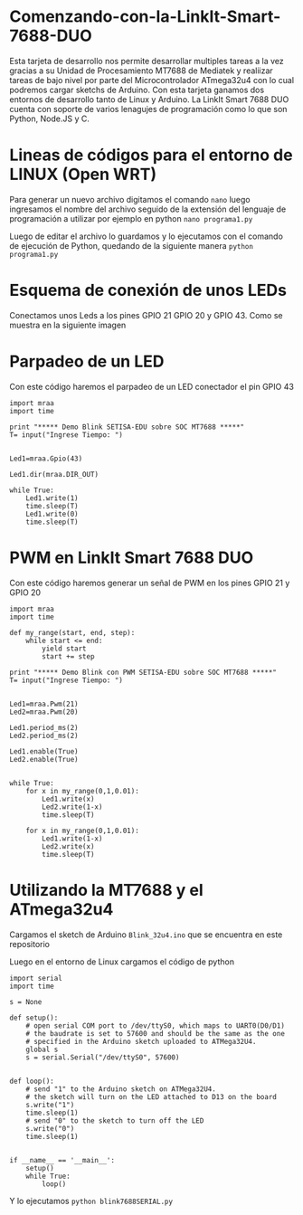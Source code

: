 # Comenzando-con-la-LinkIt-Smart-7688-DUO

Esta tarjeta de desarrollo nos permite desarrollar multiples tareas a la vez gracias a su Unidad de Procesamiento MT7688 de Mediatek y realiizar tareas de bajo nivel por parte del Microcontrolador ATmega32u4 con lo cual podremos cargar sketchs de Arduino. Con esta tarjeta ganamos dos entornos de desarrollo tanto de Linux y Arduino. La LinkIt Smart 7688 DUO cuenta con soporte de varios lenagujes de programación como lo que son Python, Node.JS y C.


# Lineas de códigos para el entorno de LINUX (Open WRT)

Para generar un nuevo archivo digitamos el comando `nano` luego ingresamos el nombre del archivo seguido de la extensión del lenguaje de programación a utilizar por ejemplo en python `nano programa1.py`

Luego de editar el archivo lo guardamos y lo ejecutamos con el comando de ejecución de Python, quedando de la siguiente manera `python programa1.py`

# Esquema de conexión de unos LEDs

Conectamos unos Leds a los pines GPIO 21 GPIO 20 y GPIO 43. Como se muestra en la siguiente imagen

# Parpadeo de un LED

Con este código haremos el parpadeo de un LED conectador el pin GPIO 43

```
import mraa
import time

print "***** Demo Blink SETISA-EDU sobre SOC MT7688 *****"
T= input("Ingrese Tiempo: ")


Led1=mraa.Gpio(43)

Led1.dir(mraa.DIR_OUT)

while True:
	Led1.write(1)
	time.sleep(T)
	Led1.write(0)
	time.sleep(T)

```
# PWM en LinkIt Smart 7688 DUO

Con este código haremos generar un señal de PWM en los pines GPIO 21 y GPIO 20

```
import mraa
import time

def my_range(start, end, step):
    while start <= end:
        yield start
        start += step

print "***** Demo Blink con PWM SETISA-EDU sobre SOC MT7688 *****"
T= input("Ingrese Tiempo: ")


Led1=mraa.Pwm(21)
Led2=mraa.Pwm(20)

Led1.period_ms(2)
Led2.period_ms(2)

Led1.enable(True)
Led2.enable(True)


while True:
	for x in my_range(0,1,0.01):
		Led1.write(x)
		Led2.write(1-x)
		time.sleep(T)

	for x in my_range(0,1,0.01):
		Led1.write(1-x)
		Led2.write(x)
		time.sleep(T)

```

# Utilizando la MT7688 y el ATmega32u4

Cargamos el sketch de Arduino `Blink_32u4.ino` que se encuentra en este repositorio

Luego en el entorno de Linux cargamos el código de python

```
import serial
import time

s = None

def setup():
    # open serial COM port to /dev/ttyS0, which maps to UART0(D0/D1)
    # the baudrate is set to 57600 and should be the same as the one
    # specified in the Arduino sketch uploaded to ATMega32U4.
    global s
    s = serial.Serial("/dev/ttyS0", 57600)


def loop():
    # send "1" to the Arduino sketch on ATMega32U4.
    # the sketch will turn on the LED attached to D13 on the board
    s.write("1")
    time.sleep(1)
    # send "0" to the sketch to turn off the LED
    s.write("0")
    time.sleep(1)


if __name__ == '__main__':
    setup()
    while True:
        loop()

```

Y lo ejecutamos `python blink7688SERIAL.py`
